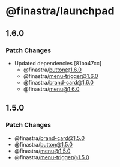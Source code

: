 # @finastra/launchpad

## 1.6.0

### Patch Changes

- Updated dependencies [81ba47cc]
  - @finastra/button@1.6.0
  - @finastra/menu-trigger@1.6.0
  - @finastra/brand-card@1.6.0
  - @finastra/menu@1.6.0

## 1.5.0

### Patch Changes

- @finastra/brand-card@1.5.0
- @finastra/button@1.5.0
- @finastra/menu@1.5.0
- @finastra/menu-trigger@1.5.0
